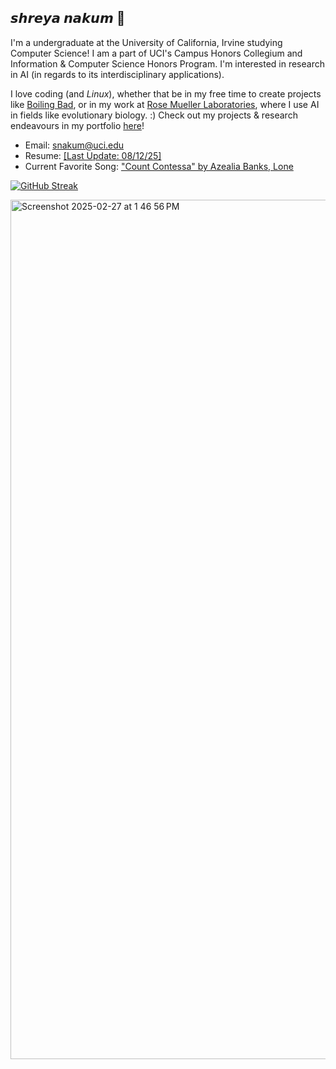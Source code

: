 ## 𝙨𝙝𝙧𝙚𝙮𝙖 𝙣𝙖𝙠𝙪𝙢 🌌
I'm a undergraduate at the University of California, Irvine studying Computer Science! I am a part of UCI's Campus Honors Collegium and Information & Computer Science Honors Program. I'm interested in research in AI (in regards to its interdisciplinary applications).

I love coding (and _Linux_), whether that be in my free time to create projects like [Boiling Bad](https://sn82978.github.io/BOILING-BAD/), or in my work at [Rose Mueller Laboratories](https://rosemuellerlabs.bio.uci.edu/), where I use AI in fields like evolutionary biology.
:)
Check out my projects & research endeavours in my portfolio [here](https://sn82978.github.io/)!

- Email: [snakum@uci.edu](mailto:snakum@uci.edu)
- Resume: [[Last Update: 08/12/25]](https://www.overleaf.com/read/xybzcsttbhfw#5b2f24)
- Current Favorite Song: ["Count Contessa" by Azealia Banks, Lone](https://open.spotify.com/track/4QpGrDM7EsvbeaZ5G1Nu3j?si=2ec7581d52514c04)


[![GitHub Streak](https://streak-stats.demolab.com/?user=sn82978&theme=dark)](https://git.io/streak-stats)

<img width="1375" alt="Screenshot 2025-02-27 at 1 46 56 PM" src="https://github.com/user-attachments/assets/8a994977-7a53-478f-a61a-67f68a516e99" />
